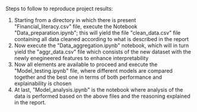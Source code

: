 Steps to follow to reproduce project results:
1. Starting from a directory in which there is present "Financial_literacy.csv" file, execute the Notebook "Data_preparation.ipynb"; this will yield the file "clean_data.csv" file containing all data cleaned according to what is described in the report
2. Now execute the "Data_aggregation.ipynb" notebook, which will in turn yield the "aggr_data.csv" file which consists of the new dataset with the newly enegineered features to enhance interpretability
3. Now all elements are available to proceed and execute the "Model_testing.ipynb" file, where different models are compared together and the best one in terms of both performance and explainability is chosen
4. At last, "Model_analysis.ipynb" is the notebook where analysis of the data is performed based on the above files and the reasoning explained in the report.

